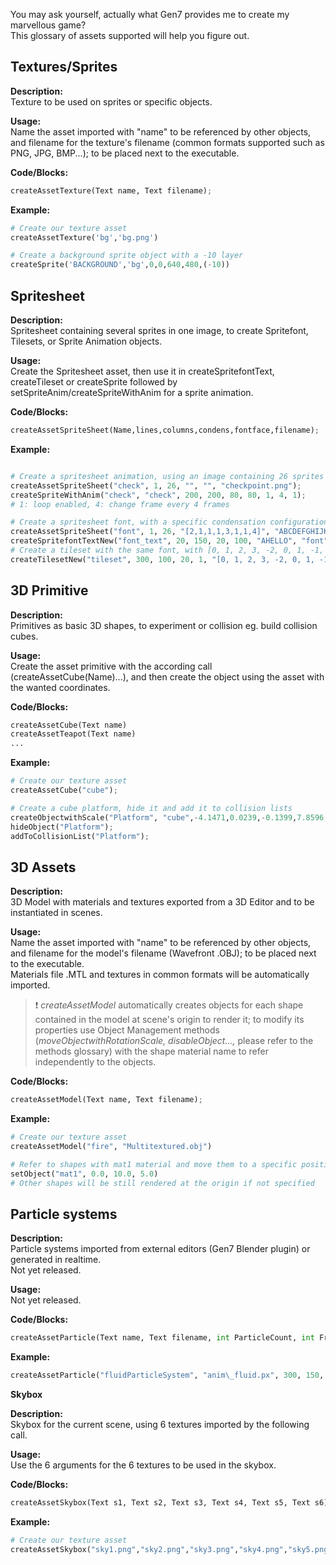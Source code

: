 You may ask yourself, actually what Gen7 provides me to create my marvellous game?  
This glossary of assets supported will help you figure out.  


## Textures/Sprites

**Description:**  
Texture to be used on sprites or specific objects.

**Usage:**  
Name the asset imported with "name" to be referenced by other objects, and filename for the texture's filename (common formats supported such as PNG, JPG, BMP...); to be placed next to the executable.

**Code/Blocks:** 

```python 
createAssetTexture(Text name, Text filename);
```

**Example:**

```python
# Create our texture asset
createAssetTexture('bg','bg.png')

# Create a background sprite object with a -10 layer
createSprite('BACKGROUND','bg',0,0,640,480,(-10))
```


## Spritesheet

**Description:**  
Spritesheet containing several sprites in one image, to create Spritefont, Tilesets, or Sprite Animation objects.

**Usage:**  
Create the Spritesheet asset, then use it in createSpritefontText, createTileset or createSprite followed by setSpriteAnim/createSpriteWithAnim for a sprite animation.

**Code/Blocks:** 

```python 
createAssetSpriteSheet(Name,lines,columns,condens,fontface,filename);
```

**Example:**

```python

# Create a spritesheet animation, using an image containing 26 sprites in 1 line:
createAssetSpriteSheet("check", 1, 26, "", "", "checkpoint.png");	
createSpriteWithAnim("check", "check", 200, 200, 80, 80, 1, 4, 1);
# 1: loop enabled, 4: change frame every 4 frames

# Create a spritesheet font, with a specific condensation configuration (each sprite takes a specific size, such as "[2,4,1]" -> 1st sprite will take 2 times more space than the third, 2nd will take 4 times more than the third) and the fontface to refer to it when creating the text. You can use the GiveYourFonts utility (https://shatter-box.com/download/giveyourfontsmono/) to generate a spritefont, and its condensation in JSON file.
createAssetSpriteSheet("font", 1, 26, "[2,1,1,1,3,1,1,4]", "ABCDEFGHIJKLMNOPQRSTUVWXYZ", "spritefont2.png");
createSpritefontTextNew("font_text", 20, 150, 20, 100, "AHELLO", "font");
# Create a tileset with the same font, with [0, 1, 2, 3, -2, 0, 1, -1, 2] for the frames (-2 for line jump, -1 for space)
createTilesetNew("tileset", 300, 100, 20, 1, "[0, 1, 2, 3, -2, 0, 1, -1, 2]", "font");
```


## 3D Primitive

**Description:**  
Primitives as basic 3D shapes, to experiment or collision eg. build collision cubes.

**Usage:**  
Create the asset primitive with the according call (createAssetCube(Name)...), and then create the object using the asset with the wanted coordinates.

**Code/Blocks:** 

```python 
createAssetCube(Text name)
createAssetTeapot(Text name)
...
```

**Example:**

```python
# Create our texture asset
createAssetCube("cube");

# Create a cube platform, hide it and add it to collision lists
createObjectwithScale("Platform", "cube",-4.1471,0.0239,-0.1399,7.8596,8.1615,0.0655);
hideObject("Platform");
addToCollisionList("Platform");
```

## 3D Assets

**Description:**  
3D Model with materials and textures exported from a 3D Editor and to be instantiated in scenes.

**Usage:**  
Name the asset imported with "name" to be referenced by other objects, and filename for the model's filename (Wavefront .OBJ); to be placed next to the executable.  
Materials file .MTL and textures in common formats will be automatically imported.

> ❗ _createAssetModel_ automatically creates objects for each shape contained in the model at scene's origin to render it; to modify its properties use Object Management methods (_moveObjectwithRotationScale, disableObject...,_ please refer to the methods glossary) with the shape material name to refer independently to the objects.

**Code/Blocks:**

```python
createAssetModel(Text name, Text filename);
```

**Example:**

```python
# Create our texture asset
createAssetModel("fire", "Multitextured.obj")

# Refer to shapes with mat1 material and move them to a specific position coordinate
setObject("mat1", 0.0, 10.0, 5.0)
# Other shapes will be still rendered at the origin if not specified
```

## Particle systems

**Description:**  
Particle systems imported from external editors (Gen7 Blender plugin) or generated in realtime.  
Not yet released.

**Usage:**  
Not yet released.

**Code/Blocks:** 

```python 
createAssetParticle(Text name, Text filename, int ParticleCount, int FrameCount, float scaleParticle);
```

**Example:**

```python
createAssetParticle("fluidParticleSystem", "anim\_fluid.px", 300, 150, 0.07)
```

**Skybox**

**Description:**  
Skybox for the current scene, using 6 textures imported by the following call.

**Usage:**  
Use the 6 arguments for the 6 textures to be used in the skybox.

**Code/Blocks:**

```python
createAssetSkybox(Text s1, Text s2, Text s3, Text s4, Text s5, Text s6);  
```

**Example:**

```python
# Create our texture asset
createAssetSkybox("sky1.png","sky2.png","sky3.png","sky4.png","sky5.png","sky6.png")
```
